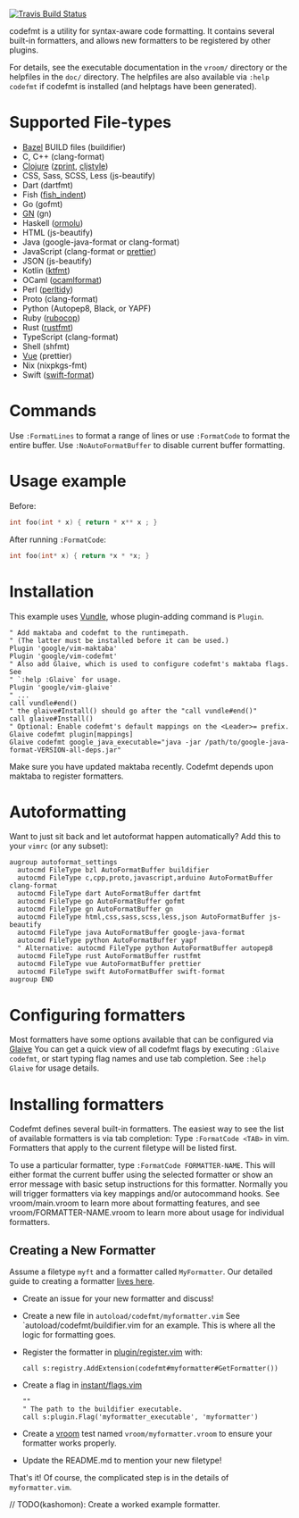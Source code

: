 [![Travis Build Status](https://travis-ci.org/google/vim-codefmt.svg?branch=master)](https://travis-ci.org/google/vim-codefmt)

codefmt is a utility for syntax-aware code formatting.  It contains several
built-in formatters, and allows new formatters to be registered by other
plugins.

For details, see the executable documentation in the `vroom/` directory or the
helpfiles in the `doc/` directory. The helpfiles are also available via
`:help codefmt` if codefmt is installed (and helptags have been generated).

# Supported File-types

* [Bazel](https://www.github.com/bazelbuild/bazel) BUILD files (buildifier)
* C, C++ (clang-format)
* [Clojure](https://clojure.org/) ([zprint](https://github.com/kkinnear/zprint),
  [cljstyle](https://github.com/greglook/cljstyle))
* CSS, Sass, SCSS, Less (js-beautify)
* Dart (dartfmt)
* Fish ([fish_indent](https://fishshell.com/docs/current/commands.html#fish_indent))
* Go (gofmt)
* [GN](https://www.chromium.org/developers/gn-build-configuration) (gn)
* Haskell ([ormolu](https://github.com/tweag/ormolu))
* HTML (js-beautify)
* Java (google-java-format or clang-format)
* JavaScript (clang-format or [prettier](https://prettier.io))
* JSON (js-beautify)
* Kotlin ([ktfmt](https://github.com/facebookincubator/ktfmt))
* OCaml ([ocamlformat](https://github.com/ocaml-ppx/ocamlformat))
* Perl ([perltidy](https://perltidy.sourceforge.netx))
* Proto (clang-format)
* Python (Autopep8, Black, or YAPF)
* Ruby ([rubocop](https://rubocop.org))
* Rust ([rustfmt](https://github.com/rust-lang/rustfmt))
* TypeScript (clang-format)
* Shell (shfmt)
* [Vue](http://vuejs.org) (prettier)
* Nix (nixpkgs-fmt)
* Swift ([swift-format](https://github.com/apple/swift-format))

# Commands

Use `:FormatLines` to format a range of lines or use `:FormatCode` to format
the entire buffer. Use `:NoAutoFormatBuffer` to disable current buffer
formatting.

# Usage example

Before:

```cpp
int foo(int * x) { return * x** x ; }
```

After running `:FormatCode`:

```cpp
int foo(int* x) { return *x * *x; }
```

# Installation

This example uses [Vundle](https://github.com/gmarik/Vundle.vim), whose
plugin-adding command is `Plugin`.

```vim
" Add maktaba and codefmt to the runtimepath.
" (The latter must be installed before it can be used.)
Plugin 'google/vim-maktaba'
Plugin 'google/vim-codefmt'
" Also add Glaive, which is used to configure codefmt's maktaba flags. See
" `:help :Glaive` for usage.
Plugin 'google/vim-glaive'
" ...
call vundle#end()
" the glaive#Install() should go after the "call vundle#end()"
call glaive#Install()
" Optional: Enable codefmt's default mappings on the <Leader>= prefix.
Glaive codefmt plugin[mappings]
Glaive codefmt google_java_executable="java -jar /path/to/google-java-format-VERSION-all-deps.jar"
```

Make sure you have updated maktaba recently. Codefmt depends upon maktaba
to register formatters.

# Autoformatting

Want to just sit back and let autoformat happen automatically? Add this to your
`vimrc` (or any subset):

```vim
augroup autoformat_settings
  autocmd FileType bzl AutoFormatBuffer buildifier
  autocmd FileType c,cpp,proto,javascript,arduino AutoFormatBuffer clang-format
  autocmd FileType dart AutoFormatBuffer dartfmt
  autocmd FileType go AutoFormatBuffer gofmt
  autocmd FileType gn AutoFormatBuffer gn
  autocmd FileType html,css,sass,scss,less,json AutoFormatBuffer js-beautify
  autocmd FileType java AutoFormatBuffer google-java-format
  autocmd FileType python AutoFormatBuffer yapf
  " Alternative: autocmd FileType python AutoFormatBuffer autopep8
  autocmd FileType rust AutoFormatBuffer rustfmt
  autocmd FileType vue AutoFormatBuffer prettier
  autocmd FileType swift AutoFormatBuffer swift-format
augroup END
```

# Configuring formatters

Most formatters have some options available that can be configured via
[Glaive](https://www.github.com/google/vim-glaive)
You can get a quick view of all codefmt flags by executing `:Glaive codefmt`, or
start typing flag names and use tab completion. See `:help Glaive` for usage
details.

# Installing formatters

Codefmt defines several built-in formatters. The easiest way to see the list of
available formatters is via tab completion: Type `:FormatCode <TAB>` in vim.
Formatters that apply to the current filetype will be listed first.

To use a particular formatter, type `:FormatCode FORMATTER-NAME`. This will
either format the current buffer using the selected formatter or show an error
message with basic setup instructions for this formatter. Normally you will
trigger formatters via key mappings and/or autocommand hooks. See
vroom/main.vroom to learn more about formatting features, and see
vroom/FORMATTER-NAME.vroom to learn more about usage for individual formatters.

## Creating a New Formatter

Assume a filetype `myft` and a formatter called `MyFormatter`. Our detailed
guide to creating a formatter [lives
here](https://github.com/google/vim-codefmt/wiki/Formatter-Integration-Guide).

*   Create an issue for your new formatter and discuss!

*   Create a new file in `autoload/codefmt/myformatter.vim` See
    `autoload/codefmt/buildifier.vim for an example. This is where all the
    logic for formatting goes.

*   Register the formatter in
    [plugin/register.vim](plugin/register.vim)
    with:

    ```vim
    call s:registry.AddExtension(codefmt#myformatter#GetFormatter())
    ```

*   Create a flag in
    [instant/flags.vim](instant/flags.vim)

    ```vim
    ""
    " The path to the buildifier executable.
    call s:plugin.Flag('myformatter_executable', 'myformatter')
    ```

*   Create a [vroom](https://github.com/google/vroom) test named
    `vroom/myformatter.vroom` to ensure your formatter works properly.

*   Update the README.md to mention your new filetype!

That's it! Of course, the complicated step is in the details of
`myformatter.vim`.

// TODO(kashomon): Create a worked example formatter.
